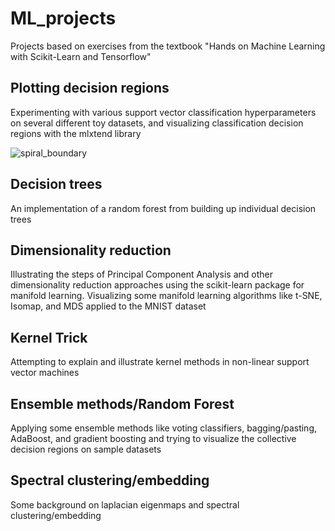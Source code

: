 # ML_projects

Projects based on exercises from the textbook "Hands on Machine Learning with Scikit-Learn and Tensorflow" 

## Plotting decision regions

Experimenting with various support vector classification hyperparameters on several different toy datasets, and visualizing classification decision regions with the mlxtend library

![spiral_boundary](https://user-images.githubusercontent.com/16658498/52453889-f7e49500-2b0e-11e9-8b61-32b27dcb7f3d.png)

## Decision trees

An implementation of a random forest from building up individual decision trees

## Dimensionality reduction

Illustrating the steps of Principal Component Analysis and other dimensionality reduction approaches using the scikit-learn package for manifold learning. Visualizing some manifold learning algorithms like t-SNE, Isomap, and MDS applied to the MNIST dataset

## Kernel Trick

Attempting to explain and illustrate kernel methods in non-linear support vector machines

## Ensemble methods/Random Forest

Applying some ensemble methods like voting classifiers, bagging/pasting, AdaBoost, and gradient boosting and trying to visualize the collective decision regions on sample datasets

## Spectral clustering/embedding

Some background on laplacian eigenmaps and spectral clustering/embedding
